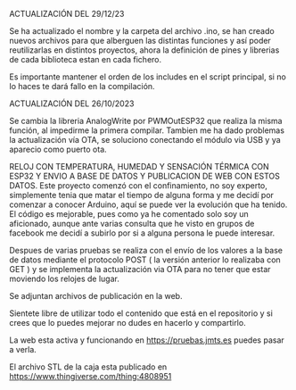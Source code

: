 
ACTUALIZACIÓN DEL 29/12/23

Se ha actualizado el nombre y la carpeta del archivo .ino, se han creado nuevos archivos para que alberguen las distintas funciones
y así poder reutilizarlas en distintos proyectos, ahora la definición de pines y librerias de cada biblioteca estan en cada fichero.

Es importante mantener el orden de los includes en el script principal, si no lo haces te dará fallo en la compilación.

ACTUALIZACIÓN DEL 26/10/2023

Se cambia la libreria AnalogWrite por PWMOutESP32 que realiza la misma función, al impedirme la primera compilar. 
Tambien me ha dado problemas la actualización vía OTA, se soluciono conectando el módulo via USB y ya aparecio como puerto ota.

RELOJ CON TEMPERATURA, HUMEDAD Y SENSACIÓN TÉRMICA CON ESP32 Y ENVIO A BASE DE DATOS Y PUBLICACION DE WEB CON ESTOS DATOS.
Este proyecto comenzó con el confinamiento, no soy experto, simplemente tenia que matar el tiempo de alguna forma y me decidí por comenzar a conocer Arduino, aquí se puede ver la evolución que ha tenido.
El código es mejorable, pues como ya he comentado solo soy un aficionado, aunque ante varias consulta que he visto en grupos de facebook me decidí a subirlo por si a alguna persona le puede interesar.

Despues de varias pruebas se realiza con el envío de los valores a la base de datos mediante el protocolo POST ( la versión anterior lo realizaba con GET ) y se implementa la actualización via OTA para no tener que estar moviendo los relojes de lugar.

Se adjuntan archivos de publicación en la web.

Sientete libre de utilizar todo el contenido que está en el repositorio y si crees que lo puedes mejorar no dudes en hacerlo y compartirlo.

La web esta activa y funcionando en https://pruebas.jmts.es puedes pasar a verla.

El archivo STL de la caja esta publicado en https://www.thingiverse.com/thing:4808951
